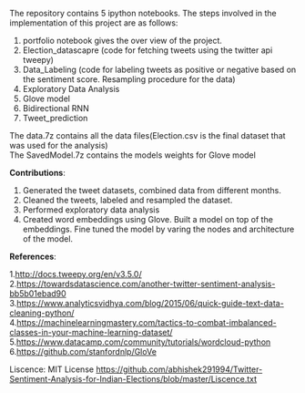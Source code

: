 The repository contains 5 ipython notebooks. The steps involved in the implementation of this project are as follows:<br>
1. portfolio notebook gives the over view of the project.
2. Election_datascapre (code for fetching tweets using the twitter api tweepy)
3. Data_Labeling (code for labeling tweets as positive or negative based on the sentiment score. Resampling procedure for the data)
4. Exploratory Data Analysis
5. Glove model 
6. Bidirectional RNN
7. Tweet_prediction

The data.7z contains all the data files(Election.csv is the final dataset that was used for the analysis)<br>
The SavedModel.7z contains the models weights for Glove model

<b>Contributions</b>:
1. Generated the tweet datasets, combined data from different months.
2. Cleaned the tweets, labeled and resampled the dataset.
3. Performed exploratory data analysis
4. Created word embeddings using Glove. Built a model on top of the embeddings. Fine tuned the model by varing the nodes and architecture of the model. 



<b>References</b>:

1.http://docs.tweepy.org/en/v3.5.0/ <br>
2.https://towardsdatascience.com/another-twitter-sentiment-analysis-bb5b01ebad90 <br>
3.https://www.analyticsvidhya.com/blog/2015/06/quick-guide-text-data-cleaning-python/ <br>
4.https://machinelearningmastery.com/tactics-to-combat-imbalanced-classes-in-your-machine-learning-dataset/ <br>
5.https://www.datacamp.com/community/tutorials/wordcloud-python <br>
6.https://github.com/stanfordnlp/GloVe <br>


Liscence:
MIT License https://github.com/abhishek291994/Twitter-Sentiment-Analysis-for-Indian-Elections/blob/master/Liscence.txt

